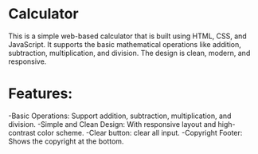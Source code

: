 # Calculator
This is a simple web-based calculator that is built using HTML, CSS, and JavaScript. It supports the basic mathematical operations like addition, subtraction, multiplication, and division. The design is clean, modern, and responsive.
# Features:
-Basic Operations: Support addition, subtraction, multiplication, and division.
-Simple and Clean Design: With responsive layout and high-contrast color scheme.
-Clear button: clear all input.
-Copyright Footer: Shows the copyright at the bottom.
